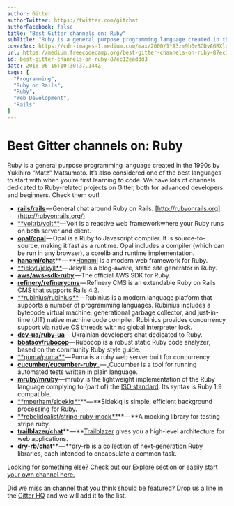```yaml
---
author: Gitter
authorTwitter: https://twitter.com/gitchat
authorFacebook: false
title: "Best Gitter channels on: Ruby"
subTitle: "Ruby is a general purpose programming language created in the 1990s by Yukihiro “Matz” Matsumoto. It’s also considered one of the best la..."
coverSrc: https://cdn-images-1.medium.com/max/2000/1*A3zm9h0v8CDvAGRXlozJkQ.png
url: https://medium.freecodecamp.org/best-gitter-channels-on-ruby-87ec12ead3d3
id: best-gitter-channels-on-ruby-87ec12ead3d3
date: 2016-06-16T10:30:37.144Z
tags: [
  "Programming",
  "Ruby on Rails",
  "Ruby",
  "Web Development",
  "Rails"
]
---
```

# Best Gitter channels on: Ruby

Ruby is a general purpose programming language created in the 1990s by Yukihiro “Matz” Matsumoto. It’s also considered one of the best languages to start with when you’re first learning to code. We have lots of channels dedicated to Ruby-related projects on Gitter, both for advanced developers and beginners. Check them out!

*   [**rails/rails** ](https://gitter.im/rails/rails?utm_source=blog&utm_medium=content&utm_campaign=ruby)— General chat around Ruby on Rails. [http://rubyonrails.org](http://rubyonrails.org/)
*   [**voltrb/volt **](https://gitter.im/voltrb/volt?utm_medium=content&utm_campaign=ruby)— Volt is a reactive web frameworkwhere your Ruby runs on both server and client.
*   [**opal/opal**](https://gitter.im/opal/opal?utm_medium=content&utm_campaign=ruby) — Opal is a Ruby to Javascript compiler. It is source-to-source, making it fast as a runtime. Opal includes a compiler (which can be run in any browser), a corelib and runtime implementation.
*   [**hanami/chat**](https://gitter.im/hanami/chat)** — **[Hanami](http://hanamirb.org/) is a modern web framework for Ruby.
*   [**jekyll/jekyll **](https://gitter.im/jekyll/jekyll?utm_medium=content&utm_campaign=ruby)— Jekyll is a blog-aware, static site generator in Ruby.
*   [**aws/aws-sdk-ruby**](https://gitter.im/aws/aws-sdk-ruby?utm_medium=content&utm_campaign=ruby) — The official AWS SDK for Ruby.
*   [**refinery/refinerycms** ](https://gitter.im/refinery/refinerycms?utm_medium=content&utm_campaign=ruby)— Refinery CMS is an extendable Ruby on Rails CMS that supports Rails 4.2.
*   [**rubinius/rubinius **](https://gitter.im/rubinius/rubinius?utm_medium=content&utm_campaign=ruby)— Rubinius is a modern language platform that supports a number of programming languages. Rubinius includes a bytecode virtual machine, generational garbage collector, and just-in-time (JIT) native machine code compiler. Rubinius provides concurrency support via native OS threads with no global interpreter lock.
*   [**dev-ua/ruby-ua** ](https://gitter.im/dev-ua/ruby-ua?utm_medium=content&utm_campaign=ruby)— Ukrainian developers chat dedicated to Ruby.
*   [**bbatsov/rubocop**](https://gitter.im/bbatsov/rubocop?utm_medium=content&utm_campaign=ruby)— Rubocop is a robust static Ruby code analyzer, based on the community Ruby style guide.
*   [**puma/puma **](https://gitter.im/puma/puma?utm_medium=content&utm_campaign=ruby)_—_ Puma is a ruby web server built for concurrency.
*   [**cucumber/cucumber-ruby**](https://gitter.im/cucumber/cucumber-ruby?utm_medium=content&utm_campaign=ruby)_ — _Cucumber is a tool for running automated tests written in plain language.
*   [**mruby/mruby**](https://gitter.im/mruby/mruby?utm_medium=content&utm_campaign=ruby) — mruby is the lightweight implementation of the Ruby language complying to (part of) the [ISO standard](http://www.iso.org/iso/iso_catalogue/catalogue_tc/catalogue_detail.htm?csnumber=59579). Its syntax is Ruby 1.9 compatible.
*   [**mperham/sidekiq **](https://gitter.im/mperham/sidekiq?utm_medium=content&utm_campaign=ruby)**— **Sidekiq is simple, efficient background processing for Ruby.
*   [**rebelidealist/stripe-ruby-mock **](https://gitter.im/rebelidealist/stripe-ruby-mock?utm_medium=content&utm_campaign=ruby)**— **A mocking library for testing stripe ruby.
*   [**trailblazer/chat**](https://gitter.im/trailblazer/chat)** — **[Trailblazer](http://trailblazer.to/) gives you a high-level architecture for web applications.
*   [**dry-rb/chat**](https://gitter.im/dry-rb/chat)** — **dry-rb is a collection of next-generation Ruby libraries, each intended to encapsulate a common task.

Looking for something else? Check out our [Explore](https://gitter.im/explore/tags/javascript,php,ruby) section or easily [start your own channel here.](https://gitter.im/home#createroom)

Did we miss an channel that you think should be featured? Drop us a line in the [Gitter HQ](https://gitter.im/gitterHQ/gitter) and we will add it to the list.








